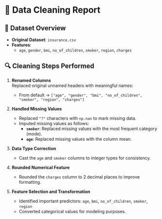# 🧹 Data Cleaning Report

## 📌 Dataset Overview
- **Original Dataset**: `insurance.csv`
- **Features**:
  - `age`, `gender`, `bmi`, `no_of_children`, `smoker`, `region`, `charges`

## 🔍 Cleaning Steps Performed

1. **Renamed Columns**  
   Replaced original unnamed headers with meaningful names:
   - From default → `["age", "gender", "bmi", "no_of_children", "smoker", "region", "charges"]`

2. **Handled Missing Values**
   - Replaced `"?"` characters with `np.nan` to mark missing data.
   - Imputed missing values as follows:
     - **`smoker`**: Replaced missing values with the most frequent category (mode).
     - **`age`**: Replaced missing values with the column mean.

3. **Data Type Correction**
   - Cast the `age` and `smoker` columns to integer types for consistency.

4. **Rounded Numerical Feature**
   - Rounded the `charges` column to 2 decimal places to improve formatting.

5. **Feature Selection and Transformation**
   - Identified important predictors: `age`, `bmi`, `no_of_children`, `smoker`, `region`
   - Converted categorical values for modeling purposes.